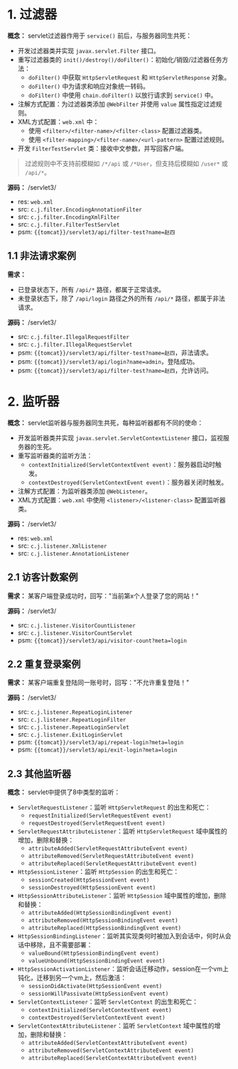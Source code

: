# 1. 过滤器

**概念：** servlet过滤器作用于 `service()` 前后，与服务器同生共死：
- 开发过滤器类并实现 `javax.servlet.Filter` 接口。
- 重写过滤器类的 `init()/destroy()/doFilter()`：初始化/销毁/过滤器任务方法：
    - `doFilter()` 中获取 `HttpServletRequest` 和 `HttpServletResponse` 对象。
    - `doFilter()` 中为请求和响应对象统一转码。
    - `doFilter()` 中使用 `chain.doFilter()` 以放行请求到 `service()` 中。
- 注解方式配置：为过滤器类添加 `@WebFilter` 并使用 `value` 属性指定过滤规则。
- XML方式配置：`web.xml` 中：
    - 使用 `<filter>/<filter-name>/<filter-class>` 配置过滤器类。
    - 使用 `<filter-mapping>/<filter-name>/<url-pattern>` 配置过滤规则。
- 开发 `FilterTestServlet` 类：接收中文参数，并写回客户端。

> 过滤规则中不支持前模糊如 `/*/api` 或 `/*User`，但支持后模糊如 `/user*` 或 `/api/*`。

**源码：** /servlet3/
- res: `web.xml`
- src: `c.j.filter.EncodingAnnotationFilter`
- src: `c.j.filter.EncodingXmlFilter`
- src: `c.j.filter.FilterTestServlet`
- psm: `{{tomcat}}/servlet3/api/filter-test?name=赵四`

## 1.1 非法请求案例

**需求：** 
- 已登录状态下，所有 `/api/*` 路径，都属于正常请求。
- 未登录状态下，除了 `/api/login` 路径之外的所有 `/api/*` 路径，都属于非法请求。

**源码：** /servlet3/
- src: `c.j.filter.IllegalRequestFilter`
- src: `c.j.filter.IllegalRequestServlet`
- psm: `{{tomcat}}/servlet3/api/filter-test?name=赵四`，非法请求。
- psm: `{{tomcat}}/servlet3/api/login?name=admin`，登陆成功。
- psm: `{{tomcat}}/servlet3/api/filter-test?name=赵四`，允许访问。

# 2. 监听器

**概念：** servlet监听器与服务器同生共死，每种监听器都有不同的使命：
- 开发监听器类并实现 `javax.servlet.ServletContextListener` 接口，监视服务器的生死。
- 重写监听器类的监听方法：
    - `contextInitialized(ServletContextEvent event)`：服务器启动时触发。
    - `contextDestroyed(ServletContextEvent event)`：服务器关闭时触发。
- 注解方式配置：为监听器类添加 `@WebListener`。
- XML方式配置：`web.xml` 中使用 `<listener>/<listener-class>` 配置监听器类。

**源码：** /servlet3/
- res: `web.xml`
- src: `c.j.listener.XmlListener`
- src: `c.j.listener.AnnotationListener`

## 2.1 访客计数案例

**需求：** 某客户端登录成功时，回写："当前第x个人登录了您的网站！"

**源码：** /servlet3/
- src: `c.j.listener.VisitorCountListener`
- src: `c.j.listener.VisitorCountServlet`
- psm: `{{tomcat}}/servlet3/api/visitor-count?meta=login`

## 2.2 重复登录案例

**需求：** 某客户端重复登陆同一账号时，回写："不允许重复登陆！"

**源码：** /servlet3/
- src: `c.j.listener.RepeatLoginListener`
- src: `c.j.listener.RepeatLoginFilter`
- src: `c.j.listener.RepeatLoginServlet`
- src: `c.j.listener.ExitLoginServlet`
- psm: `{{tomcat}}/servlet3/api/repeat-login?meta=login`
- psm: `{{tomcat}}/servlet3/api/exit-login?meta=login`

## 2.3 其他监听器

**概念：** servlet中提供了8中类型的监听：
- `ServletRequestListener`：监听 `HttpServletRequest` 的出生和死亡：
    - `requestInitialized(ServletRequestEvent event)` 
    - `requestDestroyed(ServletRequestEvent event)`
- `ServletRequestAttributeListener`：监听 `HttpServletRequest` 域中属性的增加，删除和替换：
    - `attributeAdded(ServletRequestAttributeEvent event)` 
    - `attributeRemoved(ServletRequestAttributeEvent event)`
    - `attributeReplaced(ServletRequestAttributeEvent event)`
- `HttpSessionListener`：监听 `HttpSession` 的出生和死亡：
    - `sessionCreated(HttpSessionEvent event)`
    - `sessionDestroyed(HttpSessionEvent event)`
- `HttpSessionAttributeListener`：监听 `HttpSession` 域中属性的增加，删除和替换：
    - `attributeAdded(HttpSessionBindingEvent event)`
    - `attributeRemoved(HttpSessionBindingEvent event)`
    - `attributeReplaced(HttpSessionBindingEvent event)`
- `HttpSessionBindingListener`：监听其实现类何时被加入到会话中，何时从会话中移除，且不需要部署：
    - `valueBound(HttpSessionBindingEvent event)`
    - `valueUnbound(HttpSessionBindingEvent event)`
- `HttpSessionActivationListener`：监听会话迁移动作，session在一个vm上钝化，迁移到另一个vm上，然后激活：
    - `sessionDidActivate(HttpSessionEvent event)`
    - `sessionWillPassivate(HttpSessionEvent event)`
- `ServletContextListener`：监听 `ServletContext` 的出生和死亡：
    - `contextInitialized(ServletContextEvent event)`
    - `contextDestroyed(ServletContextEvent event)`
- `ServletContextAttributeListener`：监听 `ServletContext` 域中属性的增加，删除和替换：
    - `attributeAdded(ServletContextAttributeEvent event)`
    - `attributeRemoved(ServletContextAttributeEvent event)`
    - `attributeReplaced(ServletContextAttributeEvent event)`
